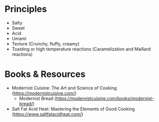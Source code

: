 # Principles

- Salty
- Sweet
- Acid
- Umami
- Texture (Crunchy, fluffy, creamy)
- Toasting or high temperature reactions (Caramelization and Maillard reactions)

# Books & Resources

- Modernist Cuisine: The Art and Science of Cooking (https://modernistcuisine.com/)
  - Modernist Bread (https://modernistcuisine.com/books/modernist-bread/)
- Salt Fat Acid Heat: Mastering the Elements of Good Cooking (https://www.saltfatacidheat.com/)